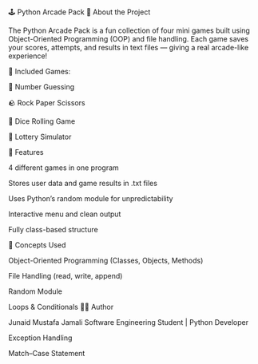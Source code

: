 🕹️ Python Arcade Pack
🎯 About the Project

The Python Arcade Pack is a fun collection of four mini games built using Object-Oriented Programming (OOP) and file handling.
Each game saves your scores, attempts, and results in text files — giving a real arcade-like experience!

🧩 Included Games:

🎯 Number Guessing

🪨 Rock Paper Scissors

🎲 Dice Rolling Game

🎰 Lottery Simulator

🚀 Features

4 different games in one program

Stores user data and game results in .txt files

Uses Python’s random module for unpredictability

Interactive menu and clean output

Fully class-based structure

🧠 Concepts Used

Object-Oriented Programming (Classes, Objects, Methods)

File Handling (read, write, append)

Random Module

Loops & Conditionals 
👨‍💻 Author

Junaid Mustafa Jamali
Software Engineering Student | Python Developer

Exception Handling

Match–Case Statement
